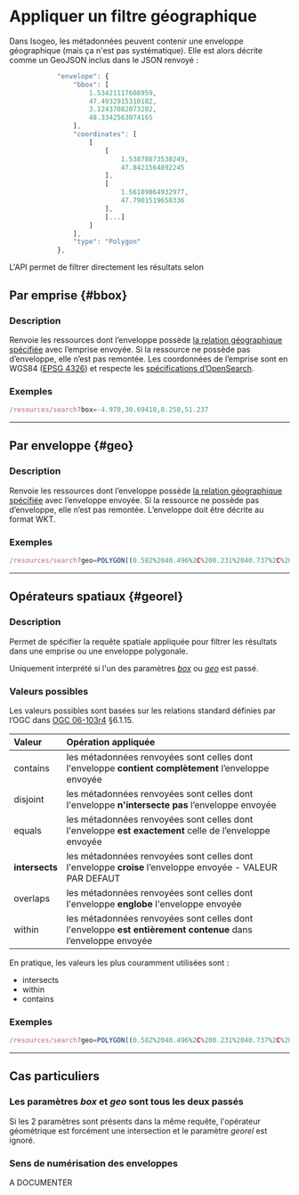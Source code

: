 # Appliquer un filtre géographique

Dans Isogeo, les métadonnées peuvent contenir une enveloppe géographique \(mais ça n'est pas systématique\). Elle est alors décrite comme un GeoJSON inclus dans le JSON renvoyé :

```js
            "envelope": {
                "bbox": [
                    1.53421117608959,
                    47.4932915310182,
                    3.12437082073202,
                    48.3342563074165
                ],
                "coordinates": [
                    [
                        [
                            1.53878873538249,
                            47.8421564892245
                        ],
                        [
                            1.56189864932977,
                            47.7901519658336
                        ],
                        [...]
                    ]
                ],
                "type": "Polygon"
            },
```

L'API permet de filtrer directement les résultats selon 

## Par emprise {#bbox}

### Description

Renvoie les ressources dont l’enveloppe possède [la relation géographique spécifiée](#georel) avec l’emprise envoyée. Si la ressource ne possède pas d’enveloppe, elle n’est pas remontée. Les coordonnées de l’emprise sont en WGS84 \([EPSG 4326](https://epsg.io/4326)\) et respecte les [spécifications d’OpenSearch](http://www.opensearch.org/Specifications/OpenSearch/Extensions/Geo/1.0/Draft_2#The_.22box.22_parameter).

### Exemples

```js
/resources/search?box=-4.970,30.69418,8.258,51.237
```

---

## Par enveloppe {#geo}

### Description

Renvoie les ressources dont l’enveloppe possède [la relation géographique spécifiée](#georel) avec l’enveloppe envoyée. Si la ressource ne possède pas d’enveloppe, elle n’est pas remontée. L’enveloppe doit être décrite au format WKT.

### Exemples

```js
/resources/search?geo=POLYGON((0.582%2040.496%2C%200.231%2040.737%2C%200.736%2042.869%2C%203.351%2042.386%2C%203.263%2041.814%2C%202.164%2041.265%2C%200.978%20%20%2040.957%2C%200.802%2040.781%2C%200.978%2040.649%2C%200.582%2040.496))
```

---

## Opérateurs spatiaux {#georel}

### Description

Permet de spécifier la requête spatiale appliquée pour filtrer les résultats dans une emprise ou une enveloppe polygonale.

Uniquement interprété si l'un des paramètres [_box_](#box) ou [_geo_](#geo) est passé.

### Valeurs possibles

Les valeurs possibles sont basées sur les relations standard définies par l’OGC dans  [OGC 06-103r4](http://portal.opengeospatial.org/files/?artifact_id=25355) §6.1.15.

| Valeur | Opération appliquée |
| :--- | :--- |
| contains | les métadonnées renvoyées sont celles dont l'enveloppe **contient complètement** l’enveloppe envoyée |
| disjoint | les métadonnées renvoyées sont celles dont l'enveloppe **n'intersecte pas** l’enveloppe envoyée |
| equals | les métadonnées renvoyées sont celles dont l'enveloppe **est exactement** celle de l’enveloppe envoyée |
| **intersects** | les métadonnées renvoyées sont celles dont l'enveloppe **croise** l’enveloppe envoyée - VALEUR PAR DEFAUT |
| overlaps | les métadonnées renvoyées sont celles dont l'enveloppe **englobe** l'enveloppe envoyée |
| within | les métadonnées renvoyées sont celles dont l'enveloppe **est entièrement contenue** dans l’enveloppe envoyée |

En pratique, les valeurs les plus couramment utilisées sont :

* intersects
* within
* contains

### Exemples

```js
/resources/search?geo=POLYGON((0.582%2040.496%2C%200.231%2040.737%2C%200.736%2042.869%2C%203.351%2042.386%2C%203.263%2041.814%2C%202.164%2041.265%2C%200.978%20%20%2040.957%2C%200.802%2040.781%2C%200.978%2040.649%2C%200.582%2040.496))&rel=within
```

---

## Cas particuliers

### Les paramètres _box_ et _geo_ sont tous les deux passés

Si les 2 paramètres sont présents dans la même requête, l'opérateur géométrique est forcément une intersection et le paramètre _georel_ est ignoré.

### Sens de numérisation des enveloppes

A DOCUMENTER

